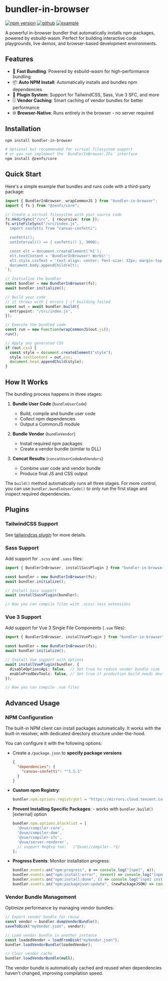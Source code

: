 # bundler-in-browser

[![npm version](https://img.shields.io/npm/v/bundler-in-browser.svg)](https://www.npmjs.com/package/bundler-in-browser) [![github](https://img.shields.io/badge/github-source-blue)](https://github.com/lyonbot/bundler-in-browser) [![example](https://img.shields.io/badge/example-online-green)](https://lyonbot.github.io/bundler-in-browser/)

A powerful in-browser bundler that automatically installs npm packages, powered by esbuild-wasm. Perfect for building interactive code playgrounds, live demos, and browser-based development environments.

## Features

- 🚀 **Fast Bundling**: Powered by esbuild-wasm for high-performance bundling
- 📦 **Auto NPM Install**: Automatically installs and bundles npm dependencies
- 🔌 **Plugin System**: Support for TailwindCSS, Sass, Vue 3 SFC, and more
- 🗄️ **Vendor Caching**: Smart caching of vendor bundles for better performance
- 🌐 **Browser-Native**: Runs entirely in the browser - no server required

## Installation

```sh
npm install bundler-in-browser

# Optional but recommended for virtual filesystem support
# or you can implement the `BundlerInBrowser.IFs` interface
npm install @zenfs/core
```

## Quick Start

Here's a simple example that bundles and runs code with a third-party package:

```ts
import { BundlerInBrowser, wrapCommonJS } from "bundler-in-browser";
import { fs } from "@zenfs/core";

// Create a virtual filesystem with your source code
fs.mkdirSync("/src", { recursive: true });
fs.writeFileSync("/src/index.js", `
  import confetti from "canvas-confetti";

  confetti();
  setInterval(() => { confetti() }, 3000);

  const elt = document.createElement('h1');
  elt.textContent = 'BundlerInBrowser! Works!';
  elt.style.cssText = 'text-align: center; font-size: 32px; margin-top: 30vh;';
  document.body.appendChild(elt);
`);

// Initialize the bundler
const bundler = new BundlerInBrowser(fs);
await bundler.initialize();

// Build your code
// it throws with { errors } if building failed
const out = await bundler.build({
  entrypoint: "/src/index.js",
});

// Execute the bundled code
const run = new Function(wrapCommonJS(out.js));
run();

// Apply any generated CSS
if (out.css) {
  const style = document.createElement("style");
  style.textContent = out.css;
  document.head.appendChild(style);
}
```

## How It Works

The bundling process happens in three stages:

1. **Bundle User Code** (`bundleUserCode`)
   - Build, compile and bundle user code
   - Collect npm dependencies
   - Output a CommonJS module

2. **Bundle Vendor** (`bundleVendor`)
   - Install required npm packages
   - Create a vendor bundle (similar to DLL)

3. **Concat Results** (`concatUserCodeAndVendors`)
   - Combine user code and vendor bundle
   - Produce final JS and CSS output

The `build()` method automatically runs all three stages. For more control, you can use `bundler.bundleUserCode()` to only run the first stage and inspect required dependencies.

## Plugins

### TailwindCSS Support

See [tailwindcss plugin](https://github.com/lyonbot/bundler-in-browser/tree/main/packages/tailwindcss) for more details.

### Sass Support

Add support for `.scss` and `.sass` files:

```ts
import { BundlerInBrowser, installSassPlugin } from "bundler-in-browser";

const bundler = new BundlerInBrowser(fs);
await bundler.initialize();

// Install Sass support
await installSassPlugin(bundler);

// Now you can compile files with .scss/.sass extensions
```

### Vue 3 Support

Add support for Vue 3 Single File Components (`.vue` files):

```ts
import { BundlerInBrowser, installVuePlugin } from "bundler-in-browser";

const bundler = new BundlerInBrowser(fs);
await bundler.initialize();

// Install Vue support with options
await installVuePlugin(bundler, {
  disableOptionsApi: false,  // Set true to reduce vendor bundle size
  enableProdDevTools: false, // Set true if production build needs devtools
});

// Now you can compile .vue files
```

## Advanced Usage

### NPM Configuration

The built-in NPM client can install packages automatically. It works with the built-in resolver, with dedicated directory structure under-the-hood.

You can configure it with the following options:

- Create a `/package.json` to **specify package versions**

  ```json
  {
    "dependencies": {
      "canvas-confetti": "^1.5.1"
    }
  }
  ```

- **Custom npm Registry**: 

  ```js
  bundler.npm.options.registryUrl = "https://mirrors.cloud.tencent.com/npm";
  ```

- **Prevent Installing Specific Packages**: - works with `bundler.build()` [external] option

  ```js
  bundler.npm.options.blocklist = [
    '@vue/compiler-core',
    '@vue/compiler-dom',
    '@vue/compiler-sfc',
    '@vue/server-renderer',
    // support RegExp too:   /^@vue\/compiler-.*$/
  ];
  ```

- **Progress Events**: Monitor installation progress:

  ```js
  bundler.events.on("npm:progress", e => console.log("[npm]", e));
  bundler.events.on("npm:install:error", (event) => console.log("[npm] install failed", event.errors));
  bundler.events.on("npm:install:done", () => console.log("[npm] install:done"));
  bundler.events.on("npm:packagejson:update", (newPackageJSON) => console.log("[newPackageJSON]", newPackageJSON));
  ```

### Vendor Bundle Management

Optimize performance by managing vendor bundles:

```js
// Export vendor bundle for reuse
const vendor = bundler.dumpVendorBundle();
saveToDisk("myVendor.json", vendor);

// Load vendor bundle in another instance
const loadedVendor = loadFromDisk("myVendor.json");
bundler.loadVendorBundle(loadedVendor);

// Clear vendor cache
bundler.loadVendorBundle(null);
```

The vendor bundle is automatically cached and reused when dependencies haven't changed, improving compilation speed.
